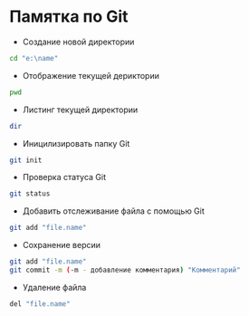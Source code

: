 # Памятка по Git

* Создание новой директории
```sh
cd "e:\name"
```
* Отображение текущей дериктории
```sh
pwd
```
* Листинг текущей директории
```sh
dir
```
* Иницилизировать папку Git
```sh
git init
```
* Проверка статуса Git
```sh
git status
```
* Добавить отслеживание файла с помощью Git
```sh
git add "file.name"
``` 
* Сохранение версии
```sh
git add "file.name"
git commit -m (-m - добавление комментария) "Комментарий"
```
* Удаление файла
```sh
del "file.name"
```